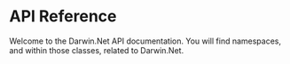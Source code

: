 # API Reference

Welcome to the Darwin.Net API documentation. You will find namespaces, and within those classes, related to Darwin.Net.